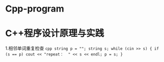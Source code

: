 # Cpp-program
C++程序设计原理与实践
====

1.相邻单词重复检查
	```cpp
	string p = "";
	string s;
	while (cin >> s)
	{
		if (s == p)
			cout << "repeat：  " << s << endl;
		p = s;
	}
	```
	


